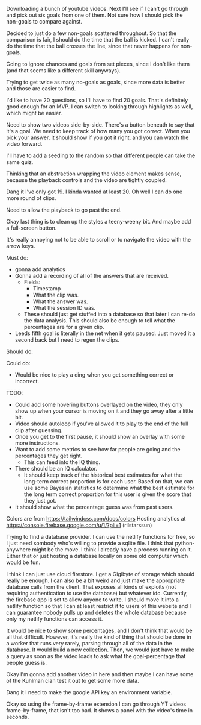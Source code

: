 Downloading a bunch of youtube videos. Next I'll see if I can't go through and pick out six goals from one of them. Not sure how I should pick the non-goals to compare against.

Decided to just do a few non-goals scattered throughout. So that the comparison is fair, I should do the time that the ball is kicked. I can't really do the time that the ball crosses the line, since that never happens for non-goals.

Going to ignore chances and goals from set pieces, since I don't like them (and that seems like a different skill anyways).

Trying to get twice as many no-goals as goals, since more data is better and those are easier to find.

I'd like to have 20 questions, so I'll have to find 20 goals. That's definitely good enough for an MVP. I can switch to looking through highlights as well, which might be easier.


Need to show two videos side-by-side. There's a button beneath to say that it's a goal. We need to keep track of how many you got correct. When you pick your answer, it should show if you got it right, and you can watch the video forward.

I'll have to add a seeding to the random so that different people can take the same quiz.




Thinking that an abstraction wrapping the video element makes sense, because the playback controls and the video are tightly coupled.


Dang it I've only got 19. I kinda wanted at least 20. Oh well I can do one more round of clips.

Need to allow the playback to go past the end.


Okay last thing is to clean up the styles a teeny-weeny bit. And maybe add a full-screen button.

It's really annoying not to be able to scroll or to navigate the video with the arrow keys.


Must do:
- gonna add analytics
- Gonna add a recording of all of the answers that are received.
    - Fields:
        - Timestamp
        - What the clip was.
        - What the answer was.
        - What the session ID was.
    - These should just get stuffed into a database so that later I can re-do the data analysis. This should also be enough to tell what the percentages are for a given clip.
- Leeds fifth goal is literally in the net when it gets paused. Just moved it a second back but I need to regen the clips.

Should do:

Could do:
- Would be nice to play a ding when you get something correct or incorrect.


TODO:
- Could add some hovering buttons overlayed on the video, they only show up when your cursor is moving on it and they go away after a little bit.
- Video should autoloop if you've allowed it to play to the end of the full clip after guessing.
- Once you get to the first pause, it should show an overlay with some more instructions.
- Want to add some metrics to see how far people are going and the percentages they get right.
    - This can feed into the IQ thing.
- There should be an IQ calculator.
    - It should keep track of the historical best estimates for what the long-term correct proportion is for each user. Based on that, we can use some Bayesian statistics to determine what the best estimate for the long term correct proportion for this user is given the score that they just got.
- It should show what the percentage guess was from past users.

Colors are from https://tailwindcss.com/docs/colors
Hosting analytics at https://console.firebase.google.com/u/1/?pli=1 (rilstarssun)


Trying to find a database provider. I can use the netlify functions for free, so I just need sombody who's willing to provide a sqlite file.
I think that python-anywhere might be the move. I think I already have a process running on it. Either that or just hosting a database locally on some old computer which would be fun.

I think I can just use cloud firestore. I get a Gigibyte of storage which should really be enough.
I can also be a bit weird and just make the appropriate database calls from the client. That exposes all kinds of exploits (not requiring authentication to use the database) but whatever idc.
Currently, the firebase app is set to allow anyone to write. I should move it into a netlify function so that I can at least restrict it to users of this website and I can guarantee nobody pulls up and deletes the whole database because only my netlify functions can access it.


It would be nice to show some percentages, and I don't think that would be all that difficult. However, it's really the kind of thing that should be done in a worker that runs very rarely, parsing through all of the data in the database. It would build a new collection. Then, we would just have to make a query as soon as the video loads to ask what the goal-percentage that people guess is.


Okay I'm gonna add another video in here and then maybe I can have some of the Kuhlman clan test it out to get some more data.


Dang it I need to make the google API key an environment variable.


Okay so using the frame-by-frame extension I can go through YT videos frame-by-frame, that isn't too bad. It shows a panel with the video's time in seconds.
